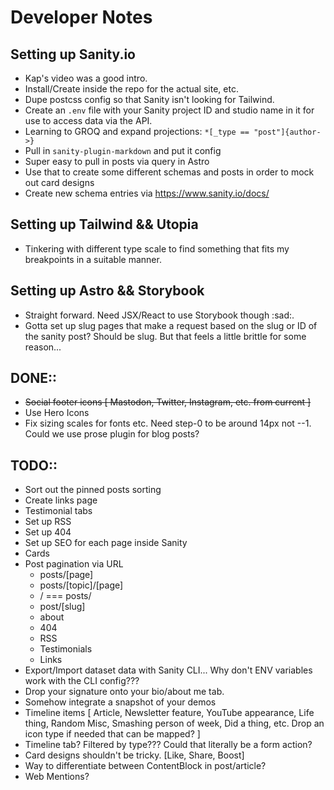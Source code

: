 # Developer Notes

## Setting up Sanity.io
- Kap's video was a good intro.
- Install/Create inside the repo for the actual site, etc.
- Dupe postcss config so that Sanity isn't looking for Tailwind.
- Create an `.env` file with your Sanity project ID and studio name in it for use to access data via the API.
- Learning to GROQ and expand projections: `*[_type == "post"]{author->}`
- Pull in `sanity-plugin-markdown` and put it config
- Super easy to pull in posts via query in Astro
- Use that to create some different schemas and posts in order to mock out card designs
- Create new schema entries via https://www.sanity.io/docs/

## Setting up Tailwind && Utopia
- Tinkering with different type scale to find something that fits my breakpoints in a suitable manner.

## Setting up Astro && Storybook
- Straight forward. Need JSX/React to use Storybook though :sad:.
- Gotta set up slug pages that make a request based on the slug or ID of the sanity post? Should be slug. But that feels a little brittle for some reason...

## DONE::
- ~~Social footer icons [ Mastodon, Twitter, Instagram, etc. from current ]~~
- Use Hero Icons
- Fix sizing scales for fonts etc. Need step-0 to be around 14px not --1. Could we use prose plugin for blog posts?

## TODO::
- Sort out the pinned posts sorting
- Create links page
- Testimonial tabs
- Set up RSS
- Set up 404
- Set up SEO for each page inside Sanity
- Cards
- Post pagination via URL
  - posts/[page]
  - posts/[topic]/[page]
  - / === posts/
  - post/[slug]
  - about
  - 404
  - RSS
  - Testimonials
  - Links
- Export/Import dataset data with Sanity CLI... Why don't ENV variables work with the CLI config???
- Drop your signature onto your bio/about me tab.
- Somehow integrate a snapshot of your demos
- Timeline items [ Article, Newsletter feature, YouTube appearance, Life thing, Random Misc, Smashing person of week, Did a thing, etc. Drop an icon type if needed that can be mapped? ]
- Timeline tab? Filtered by type??? Could that literally be a form action?
- Card designs shouldn't be tricky. [Like, Share, Boost]
- Way to differentiate between ContentBlock in post/article?
- Web Mentions?